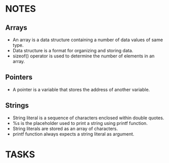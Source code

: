 # NOTES

## Arrays

- An array is a data structure containing a number of data values of same type.
- Data structure is a format for organizing and storing data.
- sizeof() operator is used to determine the number of elements in an array.

## Pointers

- A pointer is a variable that stores the address of another variable.

## Strings

- String literal is a sequence of characters enclosed within double quotes.
- %s is the placeholder used to print a string using printf function.
- String literals are stored as an array of characters.
- printf function always expects a string literal as argument.


# TASKS

 
